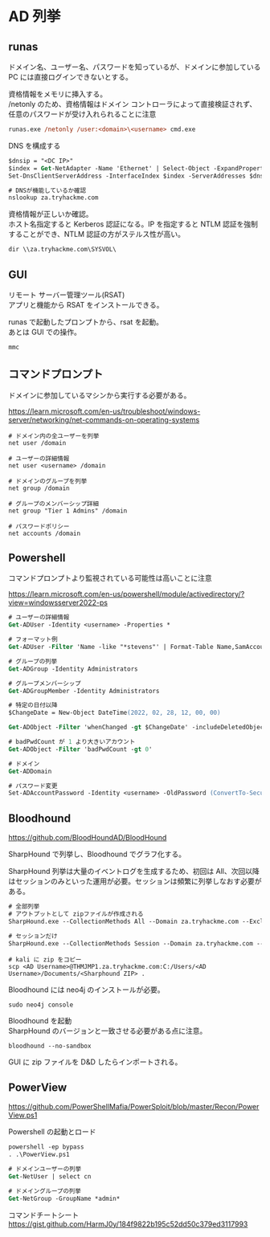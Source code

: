 # AD 列挙

## runas

ドメイン名、ユーザー名、パスワードを知っているが、ドメインに参加している PC には直接ログインできないとする。

資格情報をメモリに挿入する。  
/netonly のため、資格情報はドメイン コントローラによって直接検証されず、任意のパスワードが受け入れられることに注意

```ps
runas.exe /netonly /user:<domain>\<username> cmd.exe
```

DNS を構成する

```ps
$dnsip = "<DC IP>"
$index = Get-NetAdapter -Name 'Ethernet' | Select-Object -ExpandProperty 'ifIndex'
Set-DnsClientServerAddress -InterfaceIndex $index -ServerAddresses $dnsip

# DNSが機能しているか確認
nslookup za.tryhackme.com
```

資格情報が正しいか確認。  
ホスト名指定すると Kerberos 認証になる。IP を指定すると NTLM 認証を強制することができ、NTLM 認証の方がステルス性が高い。

```ps
dir \\za.tryhackme.com\SYSVOL\
```

## GUI

リモート サーバー管理ツール(RSAT)  
アプリと機能から RSAT をインストールできる。

runas で起動したプロンプトから、rsat を起動。  
あとは GUI での操作。

```ps
mmc
```

## コマンドプロンプト

ドメインに参加しているマシンから実行する必要がある。

https://learn.microsoft.com/en-us/troubleshoot/windows-server/networking/net-commands-on-operating-systems

```shell
# ドメイン内の全ユーザーを列挙
net user /domain

# ユーザーの詳細情報
net user <username> /domain

# ドメインのグループを列挙
net group /domain

# グループのメンバーシップ詳細
net group "Tier 1 Admins" /domain

# パスワードポリシー
net accounts /domain
```

## Powershell

コマンドプロンプトより監視されている可能性は高いことに注意

https://learn.microsoft.com/en-us/powershell/module/activedirectory/?view=windowsserver2022-ps

```ps
# ユーザーの詳細情報
Get-ADUser -Identity <username> -Properties *

# フォーマット例
Get-ADUser -Filter 'Name -like "*stevens"' | Format-Table Name,SamAccountName -A

# グループの列挙
Get-ADGroup -Identity Administrators

# グループメンバーシップ
Get-ADGroupMember -Identity Administrators

# 特定の日付以降
$ChangeDate = New-Object DateTime(2022, 02, 28, 12, 00, 00)

Get-ADObject -Filter 'whenChanged -gt $ChangeDate' -includeDeletedObjects

# badPwdCount が 1 より大きいアカウント
Get-ADObject -Filter 'badPwdCount -gt 0'

# ドメイン
Get-ADDomain

# パスワード変更
Set-ADAccountPassword -Identity <username> -OldPassword (ConvertTo-SecureString -AsPlaintext "old" -force) -NewPassword (ConvertTo-SecureString -AsPlainText "new" -Force)
```

## Bloodhound

https://github.com/BloodHoundAD/BloodHound

SharpHound で列挙し、Bloodhound でグラフ化する。

SharpHound 列挙は大量のイベントログを生成するため、初回は All、次回以降はセッションのみといった運用が必要。セッションは頻繁に列挙しなおす必要がある。

```ps
# 全部列挙
# アウトプットとして zipファイルが作成される
SharpHound.exe --CollectionMethods All --Domain za.tryhackme.com --ExcludeDCs

# セッションだけ
SharpHound.exe --CollectionMethods Session --Domain za.tryhackme.com --ExcludeDCs
```

```shell
# kali に zip をコピー
scp <AD Username>@THMJMP1.za.tryhackme.com:C:/Users/<AD Username>/Documents/<Sharphound ZIP> .
```

Bloodhound には neo4j のインストールが必要。

```shell
sudo neo4j console
```

Bloodhound を起動  
SharpHound のバージョンと一致させる必要がある点に注意。

```shell
bloodhound --no-sandbox
```

GUI に zip ファイルを D&D したらインポートされる。

## PowerView

https://github.com/PowerShellMafia/PowerSploit/blob/master/Recon/PowerView.ps1

Powershell の起動とロード

```ps
powershell -ep bypass
. .\PowerView.ps1
```

```ps
# ドメインユーザーの列挙
Get-NetUser | select cn

# ドメイングループの列挙
Get-NetGroup -GroupName *admin*
```

コマンドチートシート
https://gist.github.com/HarmJ0y/184f9822b195c52dd50c379ed3117993

